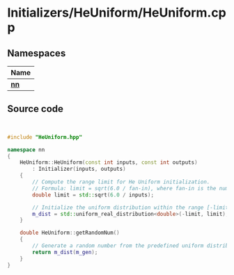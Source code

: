 # Initializers/HeUniform/HeUniform.cpp



## Namespaces

| Name           |
| -------------- |
| **[nn](../Namespaces/namespacenn.md)**  |




## Source code

```cpp


#include "HeUniform.hpp"

namespace nn
{
    HeUniform::HeUniform(const int inputs, const int outputs)
        : Initializer(inputs, outputs)
    {
        // Compute the range limit for He Uniform initialization.
        // Formula: limit = sqrt(6.0 / fan-in), where fan-in is the number of input neurons.
        double limit = std::sqrt(6.0 / inputs);

        // Initialize the uniform distribution within the range [-limit, limit]
        m_dist = std::uniform_real_distribution<double>(-limit, limit);
    }

    double HeUniform::getRandomNum()
    {
        // Generate a random number from the predefined uniform distribution.
        return m_dist(m_gen);
    }
}
```

